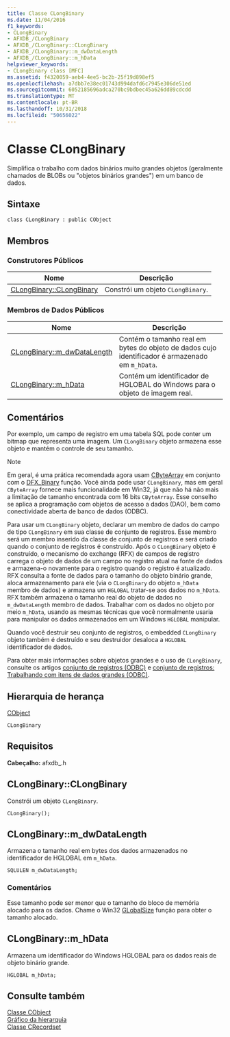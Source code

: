 ```yaml
---
title: Classe CLongBinary
ms.date: 11/04/2016
f1_keywords:
- CLongBinary
- AFXDB_/CLongBinary
- AFXDB_/CLongBinary::CLongBinary
- AFXDB_/CLongBinary::m_dwDataLength
- AFXDB_/CLongBinary::m_hData
helpviewer_keywords:
- CLongBinary class [MFC]
ms.assetid: f4320059-aeb4-4ee5-bc2b-25f19d898ef5
ms.openlocfilehash: a7dbb7e38ec01743d994dafd6c7945e306de51ed
ms.sourcegitcommit: 6052185696adca270bc9bdbec45a626dd89cdcdd
ms.translationtype: MT
ms.contentlocale: pt-BR
ms.lasthandoff: 10/31/2018
ms.locfileid: "50656022"
---
```

# <a name="clongbinary-class"></a>Classe CLongBinary

Simplifica o trabalho com dados binários muito grandes objetos (geralmente chamados de BLOBs ou "objetos binários grandes") em um banco de dados.

## <a name="syntax"></a>Sintaxe

```
class CLongBinary : public CObject
```

## <a name="members"></a>Membros

### <a name="public-constructors"></a>Construtores Públicos

|Nome|Descrição|
|----------|-----------------|
|[CLongBinary::CLongBinary](#clongbinary)|Constrói um objeto `CLongBinary`.|

### <a name="public-data-members"></a>Membros de Dados Públicos

|Nome|Descrição|
|----------|-----------------|
|[CLongBinary::m_dwDataLength](#m_dwdatalength)|Contém o tamanho real em bytes do objeto de dados cujo identificador é armazenado em `m_hData`.|
|[CLongBinary::m_hData](#m_hdata)|Contém um identificador de HGLOBAL do Windows para o objeto de imagem real.|

## <a name="remarks"></a>Comentários

Por exemplo, um campo de registro em uma tabela SQL pode conter um bitmap que representa uma imagem. Um `CLongBinary` objeto armazena esse objeto e mantém o controle de seu tamanho.

> [!NOTE]
>  Em geral, é uma prática recomendada agora usam [CByteArray](../../mfc/reference/cbytearray-class.md) em conjunto com o [DFX_Binary](record-field-exchange-functions.md#dfx_binary) função. Você ainda pode usar `CLongBinary`, mas em geral `CByteArray` fornece mais funcionalidade em Win32, já que não há não mais a limitação de tamanho encontrada com 16 bits `CByteArray`. Esse conselho se aplica a programação com objetos de acesso a dados (DAO), bem como conectividade aberta de banco de dados (ODBC).

Para usar um `CLongBinary` objeto, declarar um membro de dados do campo de tipo `CLongBinary` em sua classe de conjunto de registros. Esse membro será um membro inserido da classe de conjunto de registros e será criado quando o conjunto de registros é construído. Após o `CLongBinary` objeto é construído, o mecanismo do exchange (RFX) de campos de registro carrega o objeto de dados de um campo no registro atual na fonte de dados e armazena-o novamente para o registro quando o registro é atualizado. RFX consulta a fonte de dados para o tamanho do objeto binário grande, aloca armazenamento para ele (via o `CLongBinary` do objeto `m_hData` membro de dados) e armazena um `HGLOBAL` tratar-se aos dados no `m_hData`. RFX também armazena o tamanho real do objeto de dados no `m_dwDataLength` membro de dados. Trabalhar com os dados no objeto por meio `m_hData`, usando as mesmas técnicas que você normalmente usaria para manipular os dados armazenados em um Windows `HGLOBAL` manipular.

Quando você destruir seu conjunto de registros, o embedded `CLongBinary` objeto também é destruído e seu destruidor desaloca a `HGLOBAL` identificador de dados.

Para obter mais informações sobre objetos grandes e o uso de `CLongBinary`, consulte os artigos [conjunto de registros (ODBC)](../../data/odbc/recordset-odbc.md) e [conjunto de registros: Trabalhando com itens de dados grandes (ODBC)](../../data/odbc/recordset-working-with-large-data-items-odbc.md).

## <a name="inheritance-hierarchy"></a>Hierarquia de herança

[CObject](../../mfc/reference/cobject-class.md)

`CLongBinary`

## <a name="requirements"></a>Requisitos

**Cabeçalho:** afxdb_.h

##  <a name="clongbinary"></a>  CLongBinary::CLongBinary

Constrói um objeto `CLongBinary`.

```
CLongBinary();
```

##  <a name="m_dwdatalength"></a>  CLongBinary::m_dwDataLength

Armazena o tamanho real em bytes dos dados armazenados no identificador de HGLOBAL em `m_hData`.

```
SQLULEN m_dwDataLength;
```

### <a name="remarks"></a>Comentários

Esse tamanho pode ser menor que o tamanho do bloco de memória alocado para os dados. Chame o Win32 [GLobalSize](/windows/desktop/api/winbase/nf-winbase-globalsize) função para obter o tamanho alocado.

##  <a name="m_hdata"></a>  CLongBinary::m_hData

Armazena um identificador do Windows HGLOBAL para os dados reais de objeto binário grande.

```
HGLOBAL m_hData;
```

## <a name="see-also"></a>Consulte também

[Classe CObject](../../mfc/reference/cobject-class.md)<br/>
[Gráfico da hierarquia](../../mfc/hierarchy-chart.md)<br/>
[Classe CRecordset](../../mfc/reference/crecordset-class.md)
